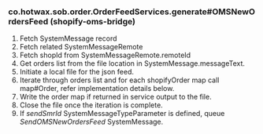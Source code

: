 ### co.hotwax.sob.order.OrderFeedServices.generate#OMSNewOrdersFeed (shopify-oms-bridge)
1. Fetch SystemMessage record
2. Fetch related SystemMessageRemote
3. Fetch shopId from SystemMessageRemote.remoteId
4. Get orders list from the file location in SystemMessage.messageText.
5. Initiate a local file for the json feed.
6. Iterate through orders list and for each shopifyOrder map call map#Order, refer implementation details below.
7. Write the order map if returned in service output to the file.
8. Close the file once the iteration is complete.
9. If *sendSmrId* SystemMessageTypeParameter is defined, queue *SendOMSNewOrdersFeed* SystemMessage.

